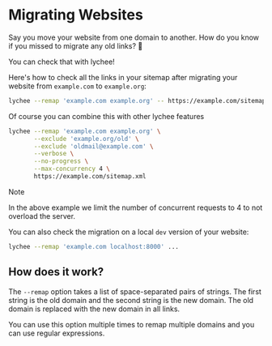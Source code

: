 # Migrating Websites

Say you move your website from one domain to another.
How do you know if you missed to migrate any old links? 🤔

You can check that with lychee!

Here's how to check all the links in your sitemap after
migrating your website from `example.com` to `example.org`:

```bash
lychee --remap 'example.com example.org' -- https://example.com/sitemap.xml 
```

Of course you can combine this with other lychee features

```bash
lychee --remap 'example.com example.org' \
       --exclude 'example.org/old' \
       --exclude 'oldmail@example.com' \
       --verbose \
       --no-progress \
       --max-concurrency 4 \
       https://example.com/sitemap.xml 
```

> [!NOTE]
> In the above example we limit the number of concurrent requests to 4 
> to not overload the server.

You can also check the migration on a local `dev` version of your website:

```bash
lychee --remap 'example.com localhost:8000' ...
```

## How does it work?

The `--remap` option takes a list of space-separated pairs of strings.
The first string is the old domain and the second string is the new domain.
The old domain is replaced with the new domain in all links.

You can use this option multiple times to remap multiple domains and you can use
regular expressions.

